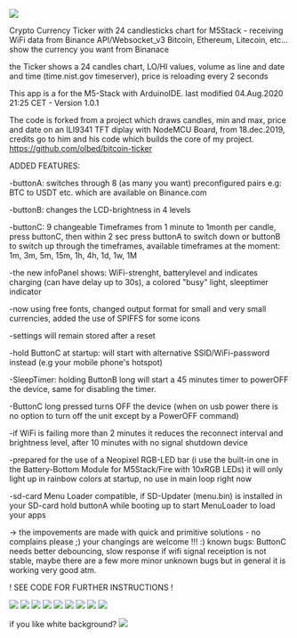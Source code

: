 ![](preview/IMG_1.jpg)
 
Crypto Currency Ticker with 24 candlesticks chart for M5Stack - receiving WiFi data from Binance API/Websocket_v3 
Bitcoin, Ethereum, Litecoin, etc... show the currency you want from Binanace

the Ticker shows a 24 candles chart, LO/HI values, volume as line and date and time (time.nist.gov timeserver), price is reloading every 2 seconds

This app is a for the M5-Stack with ArduinoIDE. last modified 04.Aug.2020 21:25 CET - Version 1.0.1

The code is forked from a project which draws candles, min and max, price and date on an ILI9341 TFT diplay with NodeMCU Board, from 18.dec.2019, credits go to him and his code which builds the core of my project. https://github.com/olbed/bitcoin-ticker

ADDED FEATURES:

-buttonA: switches through 8 (as many you want) preconfigured pairs e.g: BTC to USDT etc. which are available on Binance.com

-buttonB: changes the LCD-brightness in 4 levels

-buttonC: 9 changeable Timeframes from 1 minute to 1month per candle, press buttonC, then within 2 sec press buttonA to switch down or buttonB to switch up through the timeframes, available timeframes at the moment: 1m, 3m, 5m, 15m, 1h, 4h, 1d, 1w, 1M

-the new infoPanel shows: WiFi-strenght, batterylevel and indicates charging (can have delay up to 30s), a colored "busy" light, sleeptimer indicator

-now using free fonts, changed output format for small and very small currencies, added the use of SPIFFS for some icons

-settings will remain stored after a reset

-hold ButtonC at startup: will start with alternative SSID/WiFi-password instead (e.g your mobile phone's hotspot)

-SleepTimer: holding ButtonB long will start a 45 minutes timer to powerOFF the device, same for disabling the timer.

-ButtonC long pressed turns OFF the device (when on usb power there is no option to turn off the unit except by a PowerOFF command)

-if WiFi is failing more than 2 minutes it reduces the reconnect interval and brightness level, after 10 minutes with no signal shutdown device

-prepared for the use of a Neopixel RGB-LED bar (i use the built-in one in the Battery-Bottom Module for M5Stack/Fire with 10xRGB LEDs) it will only light up in rainbow colors at startup, no use in main loop right now

-sd-card Menu Loader compatible, if SD-Updater (menu.bin) is installed in your SD-card hold buttonA while booting up to start MenuLoader to load your apps

-> the impovements are made with quick and primitive solutions - no complains please ;) your changings are welcome !!! :) known bugs: ButtonC needs better debouncing, slow response if wifi signal receiption is not stable, maybe there are a few more minor unknown bugs but in general it is working very good atm.

! SEE CODE FOR FURTHER INSTRUCTIONS !


![](preview/IMG_0.jpg)
![](preview/IMG_2.jpg)
![](preview/IMG_3.jpg)
![](preview/IMG_4.jpg)
![](preview/IMG_5.jpg)
![](preview/IMG_6.jpg)
![](preview/IMG_7.jpg)
![](preview/IMG_81.jpg)
![](preview/IMG_8.jpg)

if you like white background?
![](preview/IMG_9.jpg)
